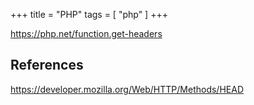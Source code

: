 +++
title = "PHP"
tags = [ "php" ]
+++

<https://php.net/function.get-headers>

## References

<https://developer.mozilla.org/Web/HTTP/Methods/HEAD>
